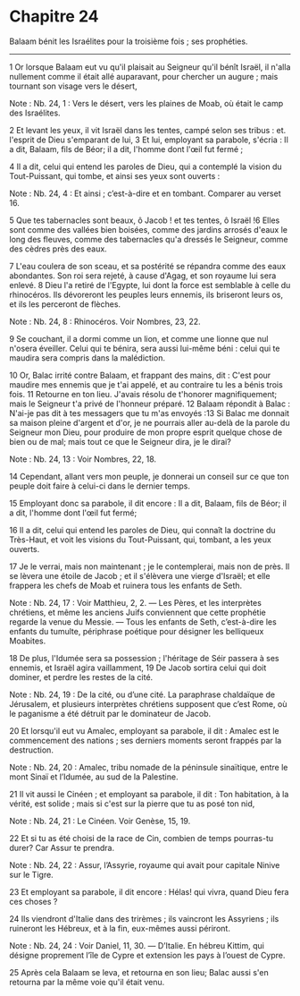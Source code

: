 # Chapitre 24

Balaam bénit les Israélites pour la troisième fois ; ses prophéties.

***

1 Or lorsque Balaam eut vu qu'il plaisait au Seigneur qu'il bénît Israël, il n'alla nullement comme il était allé auparavant, pour chercher un augure ; mais tournant son visage vers le désert,

<span class="bible-note">Note : </span> Nb. 24, 1 : Vers le désert, vers les plaines de Moab, où était le camp des Israélites.

2 Et levant les yeux, il vit Israël dans les tentes, campé selon ses tribus : et. l'esprit de Dieu s'emparant de lui, 3 Et lui, employant sa parabole, s'écria : Il a dit, Balaam, fils de Béor; il a dit, l'homme dont l'œil fut fermé ;


4 Il a dit, celui qui entend les paroles de Dieu, qui a contemplé la vision du Tout-Puissant, qui tombe, et ainsi ses yeux sont ouverts :

<span class="bible-note">Note : </span> Nb. 24, 4 : Et ainsi ; c’est-à-dire et en tombant. Comparer au verset 16.


5 Que tes tabernacles sont beaux, ô Jacob ! et tes tentes, ô Israël !6 Elles sont comme des vallées bien boisées, comme des jardins arrosés d'eaux le long des fleuves, comme des tabernacles qu'a dressés le Seigneur, comme des cèdres près des eaux.


7 L'eau coulera de son sceau, et sa postérité se répandra comme des eaux abondantes. Son roi sera rejeté, à cause d'Agag, et son royaume lui sera enlevé. 8 Dieu l'a retiré de l'Egypte, lui dont la force est semblable à celle du rhinocéros. Ils dévoreront les peuples leurs ennemis, ils briseront leurs os, et ils les perceront de flèches.

<span class="bible-note">Note : </span> Nb. 24, 8 : Rhinocéros. Voir Nombres, 23, 22.

9 Se couchant, il a dormi comme un lion, et comme une lionne que nul n'osera éveiller. Celui qui te bénira, sera aussi lui-même béni : celui qui te maudira sera compris dans la malédiction.


10 Or, Balac irrité contre Balaam, et frappant des mains, dit : C'est pour maudire mes ennemis que je t'ai appelé, et au contraire tu les a bénis trois fois. 11 Retourne en ton lieu. J'avais résolu de t'honorer magnifiquement; mais le Seigneur t'a privé de l'honneur préparé. 12 Balaam répondit à Balac : N'ai-je pas dit à tes messagers que tu m'as envoyés :13 Si Balac me donnait sa maison pleine d'argent et d'or, je ne pourrais aller au-delà de la parole du Seigneur mon Dieu, pour produire de mon propre esprit quelque chose de bien ou de mal; mais tout ce que le Seigneur dira, je le dirai?

<span class="bible-note">Note : </span> Nb. 24, 13 : Voir Nombres, 22, 18.

14 Cependant, allant vers mon peuple, je donnerai un conseil sur ce que ton peuple doit faire à celui-ci dans le dernier temps.


15 Employant donc sa parabole, il dit encore : Il a dit, Balaam, fils de Béor; il a dit, l'homme dont l'œil fut fermé;


16 Il a dit, celui qui entend les paroles de Dieu, qui connaît la doctrine du Très-Haut, et voit les visions du Tout-Puissant, qui, tombant, a les yeux ouverts.


17 Je le verrai, mais non maintenant ; je le contemplerai, mais non de près. Il se lèvera une étoile de Jacob ; et il s'élèvera une vierge d'Israël; et elle frappera les chefs de Moab et ruinera tous les enfants de Seth.

<span class="bible-note">Note : </span> Nb. 24, 17 : Voir Matthieu, 2, 2. ― Les Pères, et les interprètes chrétiens, et même les anciens Juifs conviennent que cette prophétie regarde la venue du Messie. ― Tous les enfants de Seth, c’est-à-dire les enfants du tumulte, périphrase poétique pour désigner les belliqueux Moabites.

18 De plus, l'Idumée sera sa possession ; l'héritage de Séir passera à ses ennemis, et Israël agira vaillamment, 19 De Jacob sortira celui qui doit dominer, et perdre les restes de la cité.

<span class="bible-note">Note : </span> Nb. 24, 19 : De la cité, ou d’une cité. La paraphrase chaldaïque de Jérusalem, et plusieurs interprètes chrétiens supposent que c’est Rome, où le paganisme a été détruit par le dominateur de Jacob.


20 Et lorsqu'il eut vu Amalec, employant sa parabole, il dit : Amalec est le commencement des nations ; ses derniers moments seront frappés par la destruction.

<span class="bible-note">Note : </span> Nb. 24, 20 : Amalec, tribu nomade de la péninsule sinaïtique, entre le mont Sinaï et l’Idumée, au sud de la Palestine.


21 Il vit aussi le Cinéen ; et employant sa parabole, il dit : Ton habitation, à la vérité, est solide ; mais si c'est sur la pierre que tu as posé ton nid,

<span class="bible-note">Note : </span> Nb. 24, 21 : Le Cinéen. Voir Genèse, 15, 19.


22 Et si tu as été choisi de la race de Cin, combien de temps pourras-tu durer? Car Assur te prendra.

<span class="bible-note">Note : </span> Nb. 24, 22 : Assur, l’Assyrie, royaume qui avait pour capitale Ninive sur le Tigre.


23 Et employant sa parabole, il dit encore : Hélas! qui vivra, quand Dieu fera ces choses ?


24 Ils viendront d'Italie dans des trirèmes ; ils vaincront les Assyriens ; ils ruineront les Hébreux, et à la fin, eux-mêmes aussi périront.

<span class="bible-note">Note : </span> Nb. 24, 24 : Voir Daniel, 11, 30. ― D’Italie. En hébreu Kittim, qui désigne proprement l’île de Cypre et extension les pays à l’ouest de Cypre.


25 Après cela Balaam se leva, et retourna en son lieu; Balac aussi s'en retourna par la même voie qu'il était venu.

